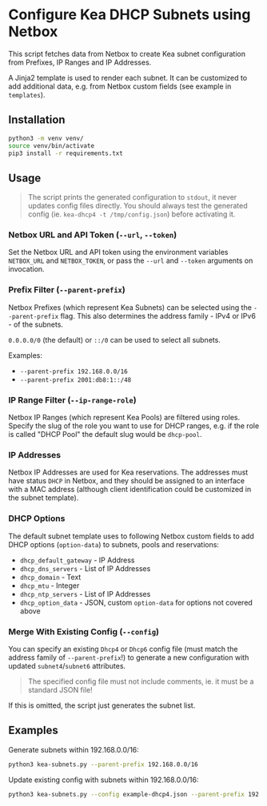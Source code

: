 # Configure Kea DHCP Subnets using Netbox

This script fetches data from Netbox to create Kea subnet configuration from Prefixes, IP Ranges and IP Addresses.

A Jinja2 template is used to render each subnet. It can be customized to add additional data, e.g. from Netbox custom fields (see example in `templates`).

## Installation

```bash
python3 -m venv venv/
source venv/bin/activate
pip3 install -r requirements.txt
```

## Usage

> The script prints the generated configuration to `stdout`, it never updates config files directly.
> You should always test the generated config (ie. `kea-dhcp4 -t /tmp/config.json`) before activating it.

### Netbox URL and API Token (`--url`, `--token`)

Set the Netbox URL and API token using the environment variables `NETBOX_URL` and `NETBOX_TOKEN`,
or pass the `--url` and `--token` arguments on invocation.

### Prefix Filter (`--parent-prefix`)

Netbox Prefixes (which represent Kea Subnets) can be selected using the `--parent-prefix` flag. 
This also determines the address family - IPv4 or IPv6 - of the subnets.

`0.0.0.0/0` (the default) or `::/0` can be used to select all subnets.

Examples:
- `--parent-prefix 192.168.0.0/16`
- `--parent-prefix 2001:db8:1::/48`

### IP Range Filter (`--ip-range-role`)

Netbox IP Ranges (which represent Kea Pools) are filtered using roles. Specify the slug of the role you want to use for DHCP ranges,
e.g. if the role is called "DHCP Pool" the default slug would be `dhcp-pool`. 

### IP Addresses

Netbox IP Addresses are used for Kea reservations. The addresses must have status `DHCP` in Netbox, and they should be assigned to an interface with a MAC address (although client identification could be customized in the subnet template).

### DHCP Options

The default subnet template uses to following Netbox custom fields to add DHCP options (`option-data`) to subnets, pools and reservations:

- `dhcp_default_gateway` - IP Address
- `dhcp_dns_servers` - List of IP Addresses
- `dhcp_domain` - Text
- `dhcp_mtu` - Integer
- `dhcp_ntp_servers` - List of IP Addresses
- `dhcp_option_data` - JSON, custom `option-data` for options not covered above

### Merge With Existing Config (`--config`)

You can specify an existing `Dhcp4` or `Dhcp6` config file (must match the address family of `--parent-prefix`!)
to generate a new configuration with updated `subnet4`/`subnet6` attributes.

> The specified config file must not include comments, ie. it must be a standard JSON file!

If this is omitted, the script just generates the subnet list.

## Examples

Generate subnets within 192.168.0.0/16:
```bash
python3 kea-subnets.py --parent-prefix 192.168.0.0/16
```

Update existing config with subnets within 192.168.0.0/16:
```bash
python3 kea-subnets.py --config example-dhcp4.json --parent-prefix 192.168.0.0/16
```
